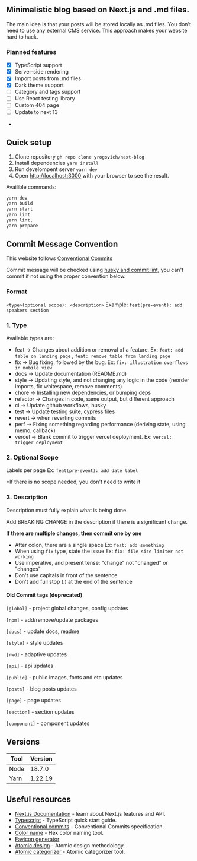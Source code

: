 ## Minimalistic blog based on Next.js and .md files.

The main idea is that your posts will be stored locally as .md files. You don't need to use any external CMS service.
This approach makes your website hard to hack.

### Planned features

- [x] TypeScript support
- [x] Server-side rendering
- [X] Import posts from .md files
- [X] Dark theme support
- [ ] Category and tags support
- [ ] Use React testing library
- [ ] Custom 404 page
- [ ] Update to next 13
- 
## Quick setup

1. Clone repository `gh repo clone yrogovich/next-blog`
2. Install dependencies `yarn install`
3. Run develompent server `yarn dev`
4. Open [http://localhost:3000](http://localhost:3000) with your browser to see the result.

Availible commands:

```bash
yarn dev
yarn build
yarn start
yarn lint
yarn lint,
yarn prepare
```

## Commit Message Convention

This website follows [Conventional Commits](https://www.conventionalcommits.org/en/v1.0.0/)

Commit message will be checked
using [husky and commit lint](https://theodorusclarence.com/library/husky-commitlint-prettier), you can't commit if not
using the proper convention below.

### Format

`<type>(optional scope): <description>`
Example: `feat(pre-event): add speakers section`

### 1. Type

Available types are:

- feat → Changes about addition or removal of a feature. Ex: `feat: add table on landing page`
  , `feat: remove table from landing page`
- fix → Bug fixing, followed by the bug. Ex: `fix: illustration overflows in mobile view`
- docs → Update documentation (README.md)
- style → Updating style, and not changing any logic in the code (reorder imports, fix whitespace, remove comments)
- chore → Installing new dependencies, or bumping deps
- refactor → Changes in code, same output, but different approach
- ci → Update github workflows, husky
- test → Update testing suite, cypress files
- revert → when reverting commits
- perf → Fixing something regarding performance (deriving state, using memo, callback)
- vercel → Blank commit to trigger vercel deployment. Ex: `vercel: trigger deployment`

### 2. Optional Scope

Labels per page Ex: `feat(pre-event): add date label`

\*If there is no scope needed, you don't need to write it

### 3. Description

Description must fully explain what is being done.

Add BREAKING CHANGE in the description if there is a significant change.

**If there are multiple changes, then commit one by one**

- After colon, there are a single space Ex: `feat: add something`
- When using `fix` type, state the issue Ex: `fix: file size limiter not working`
- Use imperative, and present tense: "change" not "changed" or "changes"
- Don't use capitals in front of the sentence
- Don't add full stop (.) at the end of the sentence

#### Old Commit tags (deprecated)

`[global]` - project global changes, config updates

`[npm]` - add/remove/update packages

`[docs]` - update docs, readme

`[style]` - style updates

`[rwd]` - adaptive updates

`[api]` - api updates

`[public]` - public images, fonts and etc updates

`[posts]` - blog posts updates

`[page]` - page updates

`[section]` - section updates

`[component]` - component updates

## Versions

| Tool | Version |
|------|---------|
| Node | 18.7.0  |
| Yarn | 1.22.19 |

## Useful resources

- [Next.js Documentation](https://nextjs.org/docs) - learn about Next.js features and API.
- [Typescript](https://www.typescriptlang.org/docs/handbook/typescript-in-5-minutes.html) - TypeScript quick start
  guide.
- [Conventional commits](https://www.conventionalcommits.org) - Conventional Commits specification.
- [Color name](https://www.color-blindness.com/color-name-hue/) - Hex color naming tool.
- [Favicon generator](https://realfavicongenerator.net/)
- [Atomic design](https://bradfrost.com/blog/post/atomic-web-design/) - Atomic design methodology.
- [Atomic categorizer](https://dan503.github.io/Atomic-Categorizer/) - Atomic categorizer tool.
